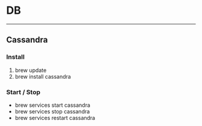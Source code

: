 # DB
***
## Cassandra
### Install
1. brew update
2. brew install cassandra
### Start / Stop
* brew services start cassandra
* brew services stop cassandra
* brew services restart cassandra